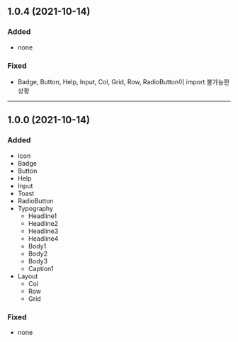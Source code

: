 ## 1.0.4 (2021-10-14)

### Added
- none

### Fixed
- Badge, Button, Help, Input, Col, Grid, Row, RadioButton이 import 불가능한 상황

---

## 1.0.0 (2021-10-14)

### Added

- Icon
- Badge
- Button
- Help
- Input
- Toast
- RadioButton
- Typography
    - Headline1
    - Headline2
    - Headline3
    - Headline4
    - Body1
    - Body2
    - Body3
    - Caption1
- Layout
    - Col
    - Row
    - Grid

### Fixed
- none
